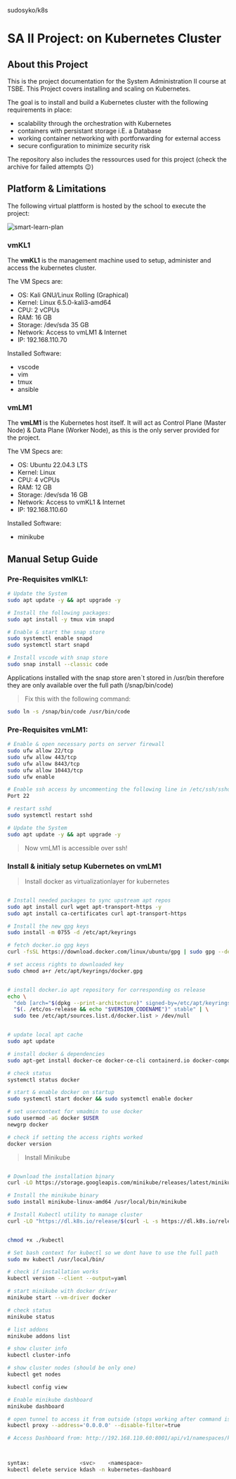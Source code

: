 sudosyko/k8s
# SA II Project: on Kubernetes Cluster 

## About this Project 

This is the project documentation for the System Administration II course at TSBE. 
This Project covers installing and scaling  on Kubernetes. 

The goal is to install and build a Kubernetes cluster with the following requirements in place:
* scalability through the orchestration with Kubernetes
* containers with persistant storage i.E. a Database
* working container networking with portforwarding for external access
* secure configuration to minimize security risk

The repository also includes the ressources used for this project (check the archive for failed attempts 😉)

## Platform & Limitations

The following virtual plattform is hosted by the school to execute the project:

![smart-learn-plan](/Docs/Pictures/smart_learn_refference.png)

### vmKL1
The **vmKL1** is the management machine used to setup, administer and access the kubernetes cluster.

The VM Specs are:
* OS: Kali GNU/Linux Rolling (Graphical)
* Kernel: Linux 6.5.0-kali3-amd64
* CPU: 2 vCPUs
* RAM: 16 GB
* Storage: /dev/sda 35 GB 
* Network: Access to vmLM1 & Internet
* IP: 192.168.110.70

Installed Software:

* vscode
* vim
* tmux
* ansible

### vmLM1
The **vmLM1** is the Kubernetes host itself. It will act as Control Plane (Master Node) & Data Plane (Worker Node), as this is the only server provided for the project.

The VM Specs are:
* OS: Ubuntu 22.04.3 LTS
* Kernel: Linux 
* CPU: 4 vCPUs
* RAM: 12 GB
* Storage: /dev/sda 16 GB
* Network: Access to vmKL1 & Internet
* IP: 192.168.110.60

Installed Software:

* minikube


## Manual Setup Guide

### Pre-Requisites vmlKL1:

```bash
# Update the System
sudo apt update -y && apt upgrade -y

# Install the following packages:
sudo apt install -y tmux vim snapd

# Enable & start the snap store
sudo systemctl enable snapd
sudo systemctl start snapd

# Install vscode with snap store
sudo snap install --classic code 
```

Applications installed with the snap store aren´t stored in /usr/bin therefore they are only available over the full path (/snap/bin/code)
>Fix this with the following command:
```bash
sudo ln -s /snap/bin/code /usr/bin/code
```

### Pre-Requisites vmLM1:

```bash
# Enable & open necessary ports on server firewall
sudo ufw allow 22/tcp
sudo ufw allow 443/tcp
sudo ufw allow 8443/tcp
sudo ufw allow 10443/tcp
sudo ufw enable

# Enable ssh access by uncommenting the following line in /etc/ssh/sshd_config
Port 22

# restart sshd
sudo systemctl restart sshd

# Update the System
sudo apt update -y && apt upgrade -y
```

> Now vmLM1 is accessible over ssh!

### Install & initialy setup Kubernetes on vmLM1

> Install docker as virtualizationlayer for kubernetes
```bash

# Install needed packages to sync upstream apt repos
sudo apt install curl wget apt-transport-https -y
sudo apt install ca-certificates curl apt-transport-https

# Install the new gpg keys 
sudo install -m 0755 -d /etc/apt/keyrings

# fetch docker.io gpg keys
curl -fsSL https://download.docker.com/linux/ubuntu/gpg | sudo gpg --dearmor -o /etc/apt/keyrings/docker.gpg

# set access rights to downloaded key
sudo chmod a+r /etc/apt/keyrings/docker.gpg
```

```bash

# install docker.io apt repository for corresponding os release
echo \
  "deb [arch="$(dpkg --print-architecture)" signed-by=/etc/apt/keyrings/docker.gpg] https://download.docker.com/linux/ubuntu \
  "$(. /etc/os-release && echo "$VERSION_CODENAME")" stable" | \
  sudo tee /etc/apt/sources.list.d/docker.list > /dev/null
```

```bash

# update local apt cache
sudo apt update

# install docker & dependencies
sudo apt-get install docker-ce docker-ce-cli containerd.io docker-compose

# check status
systemctl status docker

# start & enable docker on startup
sudo systemctl start docker && sudo systemctl enable docker

# set usercontext for vmadmin to use docker
sudo usermod -aG docker $USER
newgrp docker

# check if setting the access rights worked
docker version
```

> Install Minikube

```bash

# Download the installation binary
curl -LO https://storage.googleapis.com/minikube/releases/latest/minikube-linux-amd64

# Install the minikube binary
sudo install minikube-linux-amd64 /usr/local/bin/minikube

# Install Kubectl utility to manage cluster
curl -LO "https://dl.k8s.io/release/$(curl -L -s https://dl.k8s.io/release/stable.txt)/bin/linux/amd64/kubectl"


chmod +x ./kubectl

# Set bash context for kubectl so we dont have to use the full path
sudo mv kubectl /usr/local/bin/

# check if installation works
kubectl version --client --output=yaml

# start minikube with docker driver
minikube start --vm-driver docker

# check status
minikube status

# list addons
minikube addons list

# show cluster info
kubectl cluster-info

# show cluster nodes (should be only one)
kubectl get nodes

kubectl config view

# Enable minikube dashboard
minikube dashboard

# open tunnel to access it from outside (stops working after command is aborted)
kubectl proxy --address='0.0.0.0' --disable-filter=true

# Access Dashboard from: http://192.168.110.60:8001/api/v1/namespaces/kubernetes-dashboard/services/http:kubernetes-dashboard:/proxy/



syntax:                <svc>    <namespace>
kubectl delete service kdash -n kubernetes-dashboard

```


